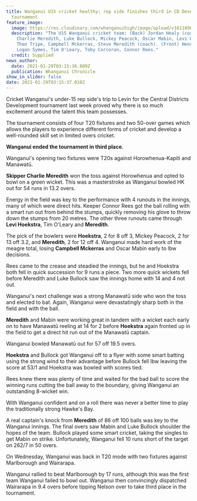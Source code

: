 ```yaml
---
title: Wanganui U15 cricket healthy; rep side finishes third in CD Development
  tournament
feature_image:
  image: https://res.cloudinary.com/whanganuihigh/image/upload/v1611890152/News/Wanganui_U15_cricket_chron_29.1.21.jpg
  description: "The U15 Wanganui cricket team: (Back) Jordan Healy (coach),
    Charlie Meredith, Luke Bullock, Mickey Peacock, Oscar Mabin, Levi Hoekstra,
    Theo Tripe, Campbell Mckerras, Steve Meredith (coach). (Front) Henry Carver,
    Logan Symes, Tim O'Leary, Toby Corcoran, Connor Rees."
  credit: Supplied
news_author:
  date: 2021-01-29T03:15:36.809Z
  publication: Whanganui Chronicle
show_in_slider: false
date: 2021-01-29T03:15:37.010Z
---
```

Cricket Wanganui's under-15 rep side's trip to Levin for the Central Districts Development tournament last week proved why there is so much excitement around the talent this team possesses.

The tournament consists of four T20 fixtures and two 50-over games which allows the players to experience different forms of cricket and develop a well-rounded skill set in limited overs cricket.

**Wanganui ended the tournament in third place.**

Wanganui's opening two fixtures were T20s against Horowhenua-Kapiti and Manawatū.

**Skipper Charlie Meredith** won the toss against Horowhenua and opted to bowl on a green wicket. This was a masterstroke as Wanganui bowled HK out for 54 runs in 13.2 overs.

Energy in the field was key to the performance with 4 runouts in the innings, many of which were direct hits. Keeper Connor Rees got the ball rolling with a smart run out from behind the stumps, quickly removing his glove to throw down the stumps from 20 metres. The other three runouts came through **Levi Hoekstra**, Tim O'Leary and **Meredith**.

The pick of the bowlers were **Hoekstra**, 2 for 8 off 3, Mickey Peacock, 2 for 13 off 3.2, and **Meredith**, 2 for 12 off 4. Wanganui made hard work of the meagre total, losing **Campbell Mckerras** and Oscar Mabin early to lbw decisions.

Rees came to the crease and steadied the innings, but he and Hoekstra both fell in quick succession for 9 runs a piece. Two more quick wickets fell before Meredith and Luke Bullock saw the innings home with 14 and 4 not out.

Wanganui's next challenge was a strong Manawatū side who won the toss and elected to bat. Again, Wanganui were devastatingly sharp both in the field and with the ball.

**Meredith** and Mabin were working great in tandem with a wicket each early on to have Manawatū reeling at 14 for 2 before **Hoekstra** again fronted up in the field to get a direct hit run out of the Manawatū captain.

Wanganui bowled Manawatū out for 57 off 19.5 overs.

**Hoekstra** and Bullock got Wanganui off to a flyer with some smart batting using the strong wind to their advantage before Bullock fell lbw leaving the score at 53/1 and Hoekstra was bowled with scores tied.

Rees knew there was plenty of time and waited for the bad ball to score the winning runs cutting the ball away to the boundary, giving Wanganui an outstanding 8-wicket win.

With Wanganui confident and on a roll there was never a better time to play the traditionally strong Hawke's Bay.

A real captain's knock from **Meredith** of 86 off 100 balls was key to the Wanganui innings. The final overs saw Mabin and Luke Bullock shoulder the hopes of the team. Bullock played some smart cricket, taking the singles to get Mabin on strike. Unfortunately, Wanganui fell 10 runs short of the target on 262/7 in 50 overs.

On Wednesday, Wanganui was back in T20 mode with two fixtures against Marlborough and Wairarapa.

Wanganui rallied to beat Marlborough by 17 runs, although this was the first team Wanganui failed to bowl out. Wanganui then convincingly dispatched Wairarapa in 9.4 overs before tipping Nelson over to take third place in the tournament.


